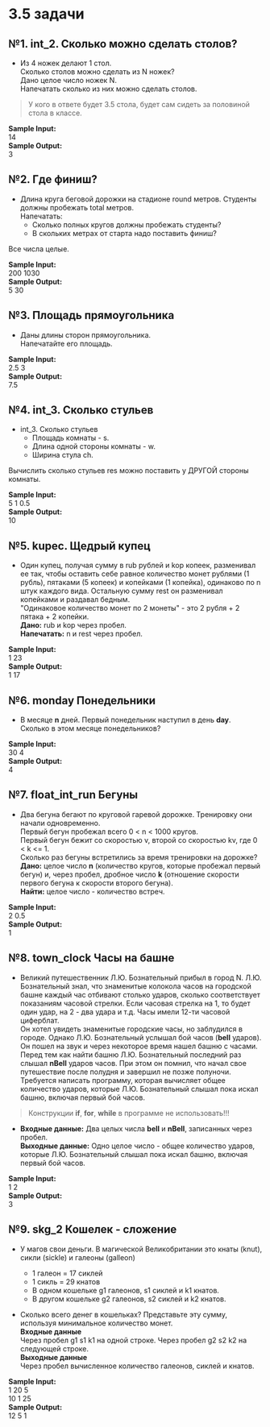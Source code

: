 # 3.5 задачи

## №1. int_2. Сколько можно сделать столов?

* Из 4 ножек делают 1 стол.  
Сколько столов можно сделать из N ножек?  
Дано целое число ножек N.  
Напечатать сколько из них можно сделать столов.  

> У кого в ответе будет 3.5 стола, будет сам сидеть за половиной стола в классе.  
  
**Sample Input:**  
14  
**Sample Output:**  
3  

## №2. Где финиш?

* Длина круга беговой дорожки на стадионе round метров. Студенты должны пробежать total метров.  
Напечатать:  
  * Сколько полных кругов должны пробежать студенты?  
  * В скольких метрах от старта надо поставить финиш?  

Все числа целые.  

**Sample Input:**  
200 1030  
**Sample Output:**  
5 30  

## №3. Площадь прямоугольника

* Даны длины сторон прямоугольника.  
Напечатайте его площадь.  

**Sample Input:**  
2.5 3  
**Sample Output:**  
7.5  

## №4. int_3. Сколько стульев

* int_3. Сколько стульев
  * Площадь комнаты - s.  
  * Длина одной стороны комнаты - w.  
  * Ширина стула ch.  

Вычислить сколько стульев res можно поставить у ДРУГОЙ стороны комнаты.  

**Sample Input:**  
5 1 0.5  
**Sample Output:**  
10  

## №5. kupec. Щедрый купец

* Один купец, получая сумму в rub рублей и kop копеек, разменивал ее так, чтобы оставить себе равное количество монет рублями (1 рубль), пятаками (5 копеек) и копейками (1 копейка), одинаково по n штук каждого вида. Остальную сумму rest он разменивал копейками и раздавал бедным.  
"Одинаковое количество монет по 2 монеты" - это 2 рубля + 2 пятака + 2 копейки.  
**Дано:** rub и kop через пробел.  
**Напечатать:** n и rest через пробел.  

**Sample Input:**  
1 23  
**Sample Output:**  
1 17  

## №6. monday Понедельники

* В месяце **n** дней. Первый понедельник наступил в день **day**.  
Сколько в этом месяце понедельников?  

**Sample Input:**  
30 4  
**Sample Output:**  
4  

## №7. float_int_run Бегуны  

* Два бегуна бегают по круговой гаревой дорожке. Тренировку они начали одновременно.  
Первый бегун пробежал всего 0 < n < 1000 кругов.  
Первый бегун бежит со скоростью v, второй со скоростью kv, где 0 < k <= 1.  
Сколько раз бегуны встретились за время тренировки на дорожке?  
**Дано:** целое число **n** (количество кругов, которые пробежал первый бегун) и, через пробел, дробное число **k** (отношение скорости первого бегуна к скорости второго бегуна).  
**Найти:** целое число - количество встреч.  

**Sample Input:**  
2 0.5  
**Sample Output:**  
1  

## №8. town_clock Часы на башне

* Великий путешественник Л.Ю. Бознательный прибыл в город N. Л.Ю. Бознательный знал, что знаменитые колокола часов на городской башне каждый час отбивают столько ударов, сколько соответствует показаниям часовой стрелки. Если часовая стрелка на 1, то будет один удар, на 2 - два удара и т.д. Часы имели 12-ти часовой циферблат.  
Он хотел увидеть знаменитые городские часы, но заблудился в городе. Однако Л.Ю. Бознательный услышал бой часов (**bell** ударов). Он пошел на звук и через некоторое время нашел башню с часами.  
Перед тем как найти башню Л.Ю. Бознательный последний раз слышал **nBell** ударов часов. При этом он помнил, что начал свое путешествие после полудня и завершил не позже полуночи.  
Требуется написать программу, которая вычисляет общее количество ударов, которые Л.Ю. Бознательный слышал пока искал башню, включая первый бой часов.  

> Конструкции **if**, **for**, **while** в программе не использовать!!!  

* **Входные данные:** Два целых числа **bell** и **nBell**, записанных через пробел.  
**Выходные данные:** Одно целое число - общее количество ударов, которые Л.Ю. Бознательный слышал пока искал башню, включая первый бой часов.  

**Sample Input:**  
1 2  
**Sample Output:**  
3  

## №9. skg_2 Кошелек - сложение

* У магов свои деньги. В магической Великобритании это кнаты (knut), сикли (sickle) и галеоны (galleon)
  * 1 галеон = 17 сиклей
  * 1 сикль = 29 кнатов
  * В одном кошельке g1 галеонов, s1 сиклей и k1 кнатов.
  * В другом кошельке g2 галеонов, s2 сиклей и k2 кнатов.  

* Сколько всего денег в кошельках? Представьте эту сумму, используя минимальное количество монет.  
**Входные данные**  
Через пробел g1 s1 k1 на одной строке. Через пробел g2 s2 k2 на следующей строке.  
**Выходные данные**  
Через пробел вычисленное количество галеонов, сиклей и кнатов.  

**Sample Input:**  
1 20 5  
10 1 25  
**Sample Output:**  
12 5 1  
